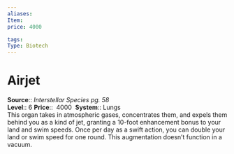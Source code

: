 ```yaml
---
aliases: 
Item:
price: 4000

tags: 
Type: Biotech
---
```


# Airjet

**Source**:: _Interstellar Species pg. 58_  
**Level**:: 6
**Price**::  4000 
**System**:: Lungs  
This organ takes in atmospheric gases, concentrates them, and expels them behind you as a kind of jet, granting a 10-foot enhancement bonus to your land and swim speeds. Once per day as a swift action, you can double your land or swim speed for one round. This augmentation doesn’t function in a vacuum.
